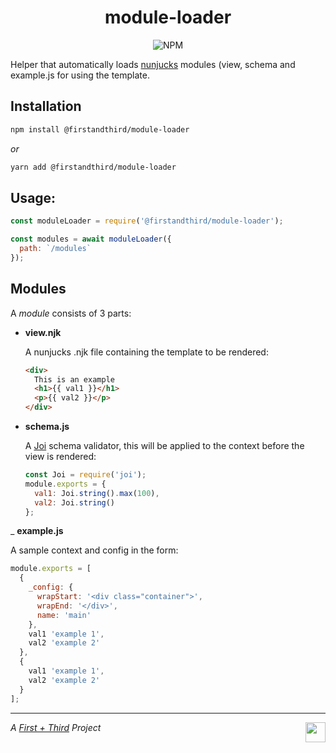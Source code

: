 <h1 align="center">module-loader</h1>

<p align="center">
  <img src="https://img.shields.io/npm/v/@firstandthird/module-loader.svg?label=npm&style=for-the-badge" alt="NPM" />
</p>

Helper that automatically loads [nunjucks](https://mozilla.github.io/nunjucks/) modules (view, schema and example.js for using the template.

## Installation

```sh
npm install @firstandthird/module-loader
```

_or_

```sh
yarn add @firstandthird/module-loader
```

## Usage:

```js
const moduleLoader = require('@firstandthird/module-loader');

const modules = await moduleLoader({
  path: `/modules`
});
```

## Modules

A _module_ consists of 3 parts:

- __view.njk__

  A nunjucks .njk file containing the template to be rendered:

  ```html
  <div>
    This is an example
    <h1>{{ val1 }}</h1>
    <p>{{ val2 }}</p>
  </div>
  ```

- __schema.js__

  A [Joi](https://www.npmjs.com/package/@hapi/joi) schema validator, this will be applied to the context before the view is rendered:

  ```js
  const Joi = require('joi');
  module.exports = {
    val1: Joi.string().max(100),
    val2: Joi.string()
  };
  ```

_ __example.js__

  A sample context and config in the form:
  ```js
  module.exports = [
    {
      _config: {
        wrapStart: '<div class="container">',
        wrapEnd: '</div>',
        name: 'main'
      },
      val1 'example 1',
      val2 'example 2'
    },
    {
      val1 'example 1',
      val2 'example 2'
    }
  ];
  ```

---

<a href="https://firstandthird.com"><img src="https://firstandthird.com/_static/ui/images/safari-pinned-tab-62813db097.svg" height="32" width="32" align="right"></a>

_A [First + Third](https://firstandthird.com) Project_
